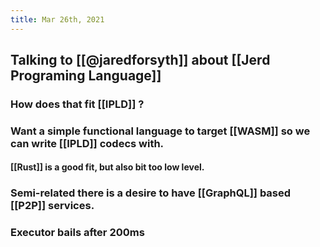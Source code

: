 ```yaml
---
title: Mar 26th, 2021
---
```


## Talking to [[@jaredforsyth]] about [[Jerd Programing Language]]
### How does that fit [[IPLD]] ?
### Want a simple functional language to target [[WASM]] so we can write [[IPLD]] codecs with.
#### [[Rust]] is a good fit, but also bit too low level.
### Semi-related there is a desire to have [[GraphQL]] based [[P2P]] services.
### Executor bails after 200ms
###
###
###
